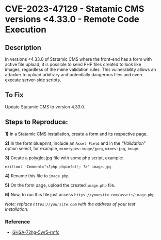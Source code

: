 # CVE-2023-47129 - Statamic CMS versions <4.33.0 - Remote Code Execution

## Description
In versions <4.33.0 of Statamic CMS where the front-end has a form with active file upload, it is possible to send PHP files created to look like images, regardless of the mime validation rules. This vulnerability allows an attacker to upload arbitrary and potentially dangerous files and even execute server-side scripts.

## To Fix
Update Statamic CMS to version 4.33.0.

## Steps to Reproduce:

**1)** In a Statamic CMS installation, create a form and its respective page.

**2)** In the form blueprint, include an `Asset Field` and in the _“Validation”_ option select, for example, `mimetypes:image/jpeg`, `mimes:jpg`, `image`.

**3)** Create a polyglot jpg file with some php script, example: 

```exiftool -Comment="<?php phpinfo(); ?>" image.jpg```

**4)** Rename this file to `image.php`.

**5)** On the form page, upload the created `image.php` file.

**6)** Now, to run this file just access `https://yoursite.com/assets/image.php`

_Note: replace `https://yoursite.com` with the address of your test installation._

### Reference
* [GHSA-72hg-5wr5-rmfc](https://github.com/statamic/cms/security/advisories/GHSA-72hg-5wr5-rmfc)
